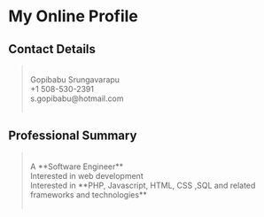 # My Online Profile

## Contact Details

> <br>
> Gopibabu Srungavarapu <br>
> +1 508-530-2391 <br>
> s.gopibabu@hotmail.com <br>
> <br>

## Professional Summary

> <br>
> A **Software Engineer** <br>
> Interested in web development <br>
> Interested in **PHP, Javascript, HTML, CSS ,SQL and related frameworks and technologies** <br>
> <br>
